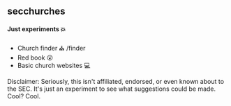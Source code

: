 ## secchurches

#### Just experiments 💥

* Church finder ⛪ /finder
* Red book 😮
* Basic church websites 💻


Disclaimer: Seriously, this isn't affiliated, endorsed, or even known about to the SEC. It's just an experiment to see what suggestions could be made. Cool? Cool.
